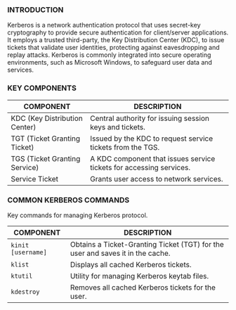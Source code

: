 ### **INTRODUCTION**

Kerberos is a network authentication protocol that uses secret-key cryptography to provide secure authentication for client/server applications. It employs a trusted third-party, the Key Distribution Center (KDC), to issue tickets that validate user identities, protecting against eavesdropping and replay attacks. Kerberos is commonly integrated into secure operating environments, such as Microsoft Windows, to safeguard user data and services.

### **KEY COMPONENTS**

| COMPONENT | DESCRIPTION |
| --- | --- |
| KDC (Key Distribution Center) | Central authority for issuing session keys and tickets. |
| TGT (Ticket Granting Ticket) | Issued by the KDC to request service tickets from the TGS. |
| TGS (Ticket Granting Service) | A KDC component that issues service tickets for accessing services. |
| Service Ticket | Grants user access to network services. |

### **COMMON KERBEROS COMMANDS**

Key commands for managing Kerberos protocol.

| COMPONENT | DESCRIPTION |
| --- | --- |
| `kinit [username]` | Obtains a Ticket-Granting Ticket (TGT) for the user and saves it in the cache. |
| `klist` | Displays all cached Kerberos tickets. |
| `ktutil` | Utility for managing Kerberos keytab files. |
| `kdestroy` | Removes all cached Kerberos tickets for the user. |